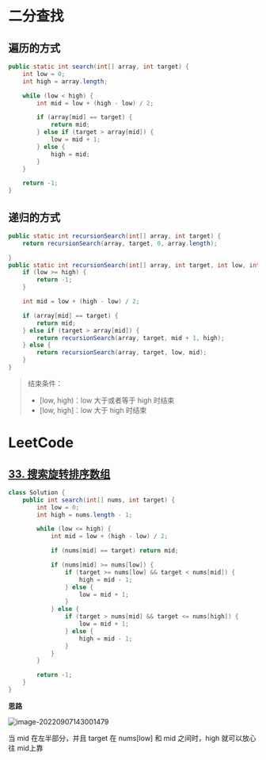 # 二分查找

## 遍历的方式

```java
public static int search(int[] array, int target) {
    int low = 0;
    int high = array.length;

    while (low < high) {
        int mid = low + (high - low) / 2;

        if (array[mid] == target) {
            return mid;
        } else if (target > array[mid]) {
            low = mid + 1;
        } else {
            high = mid;
        }
    }

    return -1;
}
```

## 递归的方式

```java
public static int recursionSearch(int[] array, int target) {
    return recursionSearch(array, target, 0, array.length);

}
public static int recursionSearch(int[] array, int target, int low, int high) {
    if (low >= high) {
        return -1;
    }

    int mid = low + (high - low) / 2;

    if (array[mid] == target) {
        return mid;
    } else if (target > array[mid]) {
        return recursionSearch(array, target, mid + 1, high);
    } else {
        return recursionSearch(array, target, low, mid);
    }
}
```

> 结束条件：
>
> - [low, high)：low 大于或者等于 high 时结束
> - [low, high]：low 大于 high 时结束

# LeetCode

## [33. 搜索旋转排序数组](https://leetcode.cn/problems/search-in-rotated-sorted-array/)

```java
class Solution {
    public int search(int[] nums, int target) {
        int low = 0;
        int high = nums.length - 1;

        while (low <= high) {
            int mid = low + (high - low) / 2;

            if (nums[mid] == target) return mid;

            if (nums[mid] >= nums[low]) {
                if (target >= nums[low] && target < nums[mid]) {
                    high = mid - 1;
                } else {
                    low = mid + 1;
                }
            } else {
                if (target > nums[mid] && target <= nums[high]) {
                    low = mid + 1;
                } else {
                    high = mid - 1;
                }
            }
        }

        return -1;
    }
}
```

**思路**

![image-20220907143001479](http://qiniu.zhouhongyin.top/2022/09/07/1662532204-1662532201-image-20220907143001479.png)

当 mid 在左半部分，并且 target 在 nums[low] 和 mid 之间时，high 就可以放心往 mid上靠